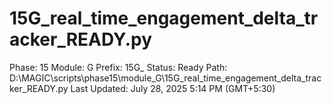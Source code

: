 # 15G_real_time_engagement_delta_tracker_READY.py

Phase: 15
Module: G
Prefix: 15G_
Status: Ready
Path: D:\MAGIC\scripts\phase15\module_G\15G_real_time_engagement_delta_tracker_READY.py
Last Updated: July 28, 2025 5:14 PM (GMT+5:30)
